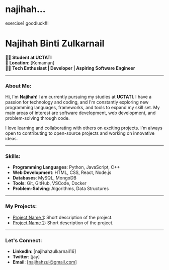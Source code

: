 # najihah...
exercise1
goodluck!!!
# Najihah Binti Zulkarnail

👩‍🎓 **Student at UCTATI**  
📍 **Location**: [Kemaman]  
🧑‍💻 **Tech Enthusiast | Developer | Aspiring Software Engineer**

---

### About Me:
Hi, I'm **Najihah**! I am currently pursuing my studies at **UCTATI**. I have a passion for technology and coding, and I'm constantly exploring new programming languages, frameworks, and tools to expand my skill set. My main areas of interest are software development, web development, and problem-solving through code.

I love learning and collaborating with others on exciting projects. I'm always open to contributing to open-source projects and working on innovative ideas.

---

### Skills:
- **Programming Languages**: Python, JavaScript, C++
- **Web Development**: HTML, CSS, React, Node.js
- **Databases**: MySQL, MongoDB
- **Tools**: Git, GitHub, VSCode, Docker
- **Problem-Solving**: Algorithms, Data Structures

---

### My Projects:
- [Project Name 1](link-to-project): Short description of the project.
- [Project Name 2](link-to-project): Short description of the project.

---

### Let's Connect:
- **LinkedIn**: [najihahzulkarnail16]
- **Twitter**: [jay]
- **Email**: [najihahzul@gmail.com]
